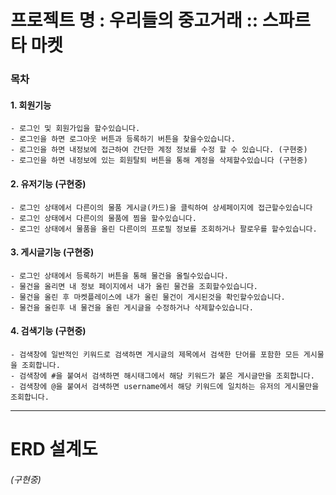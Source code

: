 # 프로젝트 명 : 우리들의 중고거래 :: 스파르타 마켓

### 목차

#### 1. 회원기능
    - 로그인 및 회원가입을 할수있습니다.
    - 로그인을 하면 로그아웃 버튼과 등록하기 버튼을 찾을수있습니다.
    - 로그인을 하면 내정보에 접근하여 간단한 계정 정보를 수정 할 수 있습니다. (구현중)
    - 로그인을 하면 내정보에 있는 회원탈퇴 버튼을 통해 계정을 삭제할수있습니다 (구현중)
   

#### 2. 유저기능 (구현중)
    - 로그인 상태에서 다른이의 물품 게시글(카드)을 클릭하여 상세페이지에 접근할수있습니다
    - 로그인 상태에서 다른이의 물품에 찜을 할수있습니다.
    - 로그인 상태에서 물품을 올린 다른이의 프로필 정보를 조회하거나 팔로우를 할수있습니다. 
 

#### 3. 게시글기능 (구현중)
    - 로그인 상태에서 등록하기 버튼을 통해 물건을 올릴수있습니다.
    - 물건을 올리면 내 정보 페이지에서 내가 올린 물건을 조회할수있습니다. 
    - 물건을 올린 후 마켓플레이스에 내가 올린 물건이 게시된것을 확인할수있습니다.
    - 물건을 올린후 내 물건을 올린 게시글을 수정하거나 삭제할수있습니다.
   

#### 4. 검색기능 (구현중)
    - 검색창에 일반적인 키워드로 검색하면 게시글의 제목에서 검색한 단어를 포함한 모든 게시물을 조회합니다.
    - 검색창에 #을 붙여서 검색하면 해시태그에서 해당 키워드가 붙은 게시글만을 조회합니다. 
    - 검색창에 @을 붙여서 검색하면 username에서 해당 키워드에 일치하는 유저의 게시물만을 조회합니다.


---
# ERD  설계도


###### (구현중)
    
